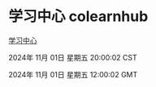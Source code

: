 # 学习中心 colearnhub
[学习中心](http://219.139.197.74:56308/colearnhub/)

2024年 11月 01日 星期五 20:00:02 CST

2024年 11月 01日 星期五 12:00:02 GMT
